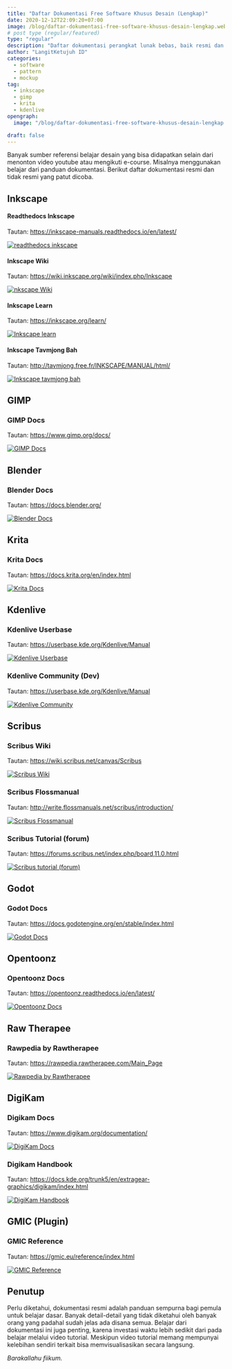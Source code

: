 ```yaml
---
title: "Daftar Dokumentasi Free Software Khusus Desain (Lengkap)"
date: 2020-12-12T22:09:20+07:00
image: /blog/daftar-dokumentasi-free-software-khusus-desain-lengkap.webp
# post type (regular/featured)
type: "regular"
description: "Daftar dokumentasi perangkat lunak bebas, baik resmi dan tidak resmi yang patut dicoba."
author: "LangitKetujuh ID"
categories:
  - software
  - pattern
  - mockup
tag:
  - inkscape
  - gimp
  - krita
  - kdenlive
opengraph:
  image: "/blog/daftar-dokumentasi-free-software-khusus-desain-lengkap.webp"

draft: false
---
```


Banyak sumber referensi belajar desain yang bisa didapatkan selain dari menonton video youtube atau mengikuti e-course. Misalnya menggunakan belajar dari panduan dokumentasi. Berikut daftar dokumentasi resmi dan tidak resmi yang patut dicoba.

## Inkscape

#### Readthedocs Inkscape

Tautan: https://inkscape-manuals.readthedocs.io/en/latest/

[![readthedocs inkscape](/blog/readthedocs-inkscape.webp)](https://inkscape-manuals.readthedocs.io/en/latest/)

#### Inkscape Wiki

Tautan: https://wiki.inkscape.org/wiki/index.php/Inkscape

[![nkscape Wiki](/blog/inkscape-wiki.webp)](https://wiki.inkscape.org/wiki/index.php/Inkscape)

#### Inkscape Learn

Tautan: https://inkscape.org/learn/

[![Inkscape learn](/blog/inkscape-learn.webp)](https://inkscape.org/learn/)

#### Inkscape Tavmjong Bah

Tautan: http://tavmjong.free.fr/INKSCAPE/MANUAL/html/

[![Inkscape tavmjong bah](/blog/inkscape-tavmjong-bah.webp)](http://tavmjong.free.fr/INKSCAPE/MANUAL/html/)

## GIMP

### GIMP Docs

Tautan: https://www.gimp.org/docs/

[![GIMP Docs](/blog/gimp-docs.webp)](https://www.gimp.org/docs/)

## Blender

### Blender Docs

Tautan: https://docs.blender.org/

[![Blender Docs](/blog/blender-docs.webp)](https://docs.blender.org/)

## Krita

### Krita Docs

Tautan: https://docs.krita.org/en/index.html

[![Krita Docs](/blog/krita-docs.webp)](https://docs.krita.org/en/index.html)

## Kdenlive

### Kdenlive Userbase

Tautan: https://userbase.kde.org/Kdenlive/Manual

[![Kdenlive Userbase](/blog/kdenlive-userbase.webp)](https://userbase.kde.org/Kdenlive/Manual)

### Kdenlive Community (Dev)

Tautan: https://userbase.kde.org/Kdenlive/Manual

[![Kdenlive Community](/blog/kdenlive-community.webp)](https://community.kde.org/Kdenlive)

## Scribus

### Scribus Wiki

Tautan: https://wiki.scribus.net/canvas/Scribus

[![Scribus Wiki](/blog/scribus-wiki.webp)](https://wiki.scribus.net/canvas/Scribus)

### Scribus Flossmanual

Tautan: http://write.flossmanuals.net/scribus/introduction/

[![Scribus Flossmanual](/blog/scribus-flossmanual.webp)](http://write.flossmanuals.net/scribus/introduction/)

### Scribus Tutorial (forum)

Tautan: https://forums.scribus.net/index.php/board,11.0.html

[![Scribus tutorial (forum)](/blog/scribus-tutorial.webp)](https://forums.scribus.net/index.php/board,11.0.html)

## Godot

### Godot Docs

Tautan: https://docs.godotengine.org/en/stable/index.html

[![Godot Docs](/blog/godot-docs.webp)](https://docs.godotengine.org/en/stable/index.html)

## Opentoonz

### Opentoonz Docs

Tautan: https://opentoonz.readthedocs.io/en/latest/

[![Opentoonz Docs](/blog/opentoonz-docs.webp)](https://opentoonz.readthedocs.io/en/latest/)

## Raw Therapee

### Rawpedia by Rawtherapee

Tautan: https://rawpedia.rawtherapee.com/Main_Page

[![Rawpedia by Rawtherapee](/blog/rawpedia-by-rawtherapee.webp)](https://rawpedia.rawtherapee.com/Main_Page)

## DigiKam

### Digikam Docs

Tautan: https://www.digikam.org/documentation/

[![DigiKam Docs](/blog/digikam-docs.webp)](https://www.digikam.org/documentation/)

### Digikam Handbook

Tautan: https://docs.kde.org/trunk5/en/extragear-graphics/digikam/index.html

[![DigiKam Handbook](/blog/digikam-handbook.webp)](https://docs.kde.org/trunk5/en/extragear-graphics/digikam/index.html)

## GMIC (Plugin)

### GMIC Reference

Tautan: https://gmic.eu/reference/index.html

[![GMIC Reference](/blog/gmic-reference.webp)](https://gmic.eu/reference/index.html)

## Penutup

Perlu diketahui, dokumentasi resmi adalah panduan sempurna bagi pemula untuk belajar dasar. Banyak detail-detail yang tidak diketahui oleh banyak orang yang padahal sudah jelas ada disana semua. Belajar dari dokumentasi ini juga penting, karena investasi waktu lebih sedikit dari pada belajar melalui video tutorial. Meskipun video tutorial memang mempunyai kelebihan sendiri terkait bisa memvisualisasikan secara langsung.

_Barakallahu fiikum._
